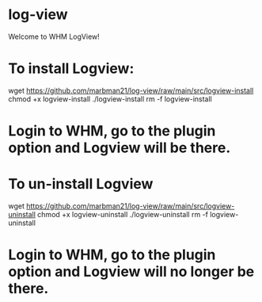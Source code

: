 # log-view
Welcome to WHM LogView!

# To install Logview:
wget https://github.com/marbman21/log-view/raw/main/src/logview-install
chmod +x logview-install
./logview-install
rm -f logview-install

# Login to WHM, go to the plugin option and Logview will be there.

 

# To un-install Logview
wget https://github.com/marbman21/log-view/raw/main/src/logview-uninstall
chmod +x logview-uninstall
./logview-uninstall
rm -f logview-uninstall

#  Login to WHM, go to the plugin option and Logview will no longer be there.
